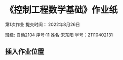 # 《控制工程数学基础》作业纸     
第1次作业  提交时间： 2022年8月26日

班级: 自动2104    序号:11    姓名:宋东阳    学号：21110402131

## 插入作业位置
